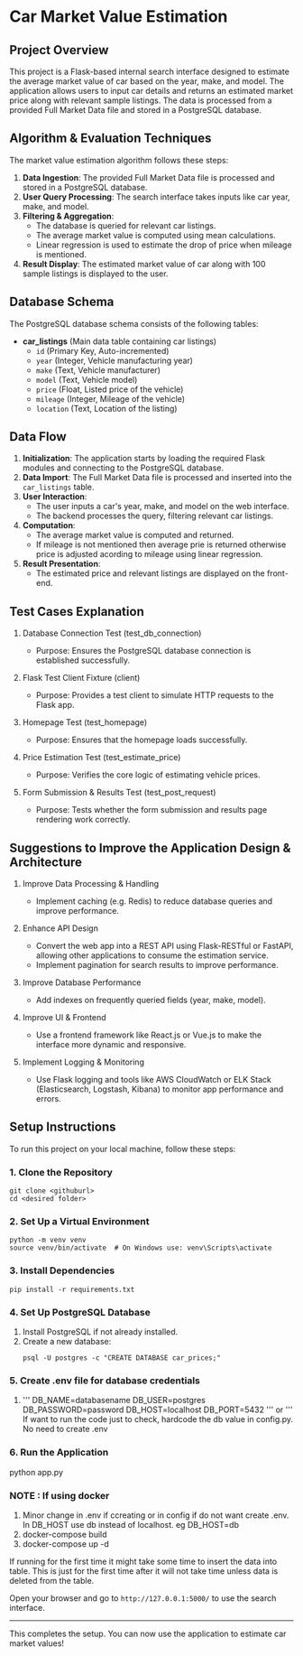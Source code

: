 # Car Market Value Estimation 

## Project Overview
This project is a Flask-based internal search interface designed to estimate the average market value of car based on the year, make, and model. The application allows users to input car details and returns an estimated market price along with relevant sample listings. The data is processed from a provided Full Market Data file and stored in a PostgreSQL database.

## Algorithm & Evaluation Techniques
The market value estimation algorithm follows these steps:
1. **Data Ingestion**: The provided Full Market Data file is processed and stored in a PostgreSQL database.
2. **User Query Processing**: The search interface takes inputs like car year, make, and model.
3. **Filtering & Aggregation**:
   - The database is queried for relevant car listings.
   - The average market value is computed using mean calculations.
   - Linear regression is used to estimate the drop of price when mileage is mentioned.
4. **Result Display**: The estimated market value of car along with 100 sample listings is displayed to the user.

## Database Schema
The PostgreSQL database schema consists of the following tables:

- **car_listings** (Main data table containing car listings)
  - `id` (Primary Key, Auto-incremented)
  - `year` (Integer, Vehicle manufacturing year)
  - `make` (Text, Vehicle manufacturer)
  - `model` (Text, Vehicle model)
  - `price` (Float, Listed price of the vehicle)
  - `mileage` (Integer, Mileage of the vehicle)
  - `location` (Text, Location of the listing)

## Data Flow
1. **Initialization**: The application starts by loading the required Flask modules and connecting to the PostgreSQL database.
2. **Data Import**: The Full Market Data file is processed and inserted into the `car_listings` table.
3. **User Interaction**:
   - The user inputs a car's year, make, and model on the web interface.
   - The backend processes the query, filtering relevant car listings.
4. **Computation**:
   - The average market value is computed and returned.
   - If mileage is not mentioned then average prie is returned otherwise price is adjusted acording to mileage using linear      regression.
5. **Result Presentation**:
   - The estimated price and relevant listings are displayed on the front-end.

## Test Cases Explanation

1. Database Connection Test (test_db_connection)

   - Purpose: Ensures the PostgreSQL database connection is established successfully.

2. Flask Test Client Fixture (client)

   - Purpose: Provides a test client to simulate HTTP requests to the Flask app.

3. Homepage Test (test_homepage)

   - Purpose: Ensures that the homepage loads successfully.

4. Price Estimation Test (test_estimate_price)

   - Purpose: Verifies the core logic of estimating vehicle prices.

5. Form Submission & Results Test (test_post_request)

   - Purpose: Tests whether the form submission and results page rendering work correctly.

## Suggestions to Improve the Application Design & Architecture
1. Improve Data Processing & Handling

   - Implement caching (e.g. Redis) to reduce database queries and improve performance.
2. Enhance API Design

   - Convert the web app into a REST API using Flask-RESTful or FastAPI, allowing other applications to consume the estimation service.
   - Implement pagination for search results to improve performance.
3. Improve Database Performance

   - Add indexes on frequently queried fields (year, make, model).
4. Improve UI & Frontend

   - Use a frontend framework like React.js or Vue.js to make the interface more dynamic and responsive.
5. Implement Logging & Monitoring

   - Use Flask logging and tools like AWS CloudWatch or ELK Stack (Elasticsearch, Logstash, Kibana) to monitor app performance and  errors.



## Setup Instructions
To run this project on your local machine, follow these steps:

### 1. Clone the Repository
```
git clone <githuburl>
cd <desired folder>
```

### 2. Set Up a Virtual Environment
```
python -m venv venv
source venv/bin/activate  # On Windows use: venv\Scripts\activate
```

### 3. Install Dependencies
```
pip install -r requirements.txt
```

### 4. Set Up PostgreSQL Database
1. Install PostgreSQL if not already installed.
2. Create a new database:
   ```
   psql -U postgres -c "CREATE DATABASE car_prices;"

   ```
### 5. Create .env file for database credentials
1. '''
    DB_NAME=databasename
    DB_USER=postgres
    DB_PASSWORD=password
    DB_HOST=localhost
    DB_PORT=5432
   '''
    or 
   '''
   If want to run the code just to check, hardcode the db value in config.py. No need to create .env

### 6. Run the Application

python app.py

### NOTE : If using docker
1. Minor change in .env if ccreating or in config if do not want create .env. In DB_HOST use db instead of localhost. eg DB_HOST=db
2. docker-compose build
3. docker-compose up -d


If running for the first time it might take some time to insert the data into table. This is just for the first time after it will not take time unless data is deleted from the table.

Open your browser and go to `http://127.0.0.1:5000/` to use the search interface.

---

This completes the setup. You can now use the application to estimate car market values!

